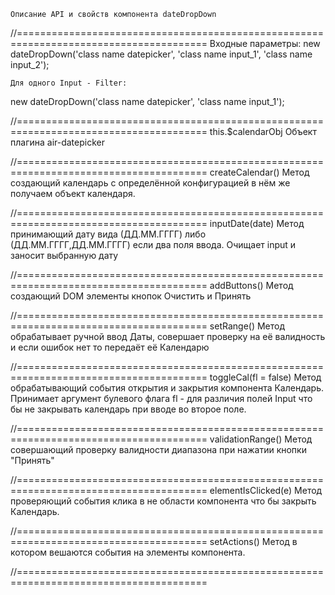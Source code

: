 
	Описание API и свойств компонента dateDropDown

//=======================================================================================
	Входные параметры:
new dateDropDown('class name datepicker', 'class name input_1', 'class name input_2');

	Для одного Input - Filter:
new dateDropDown('class name datepicker', 'class name input_1');

//=======================================================================================
this.$calendarObj
	Объект плагина air-datepicker

//=======================================================================================
createCalendar()
	Метод создающий календарь с определённой конфигурацией в нём же получаем 
	объект календаря.

//=======================================================================================
inputDate(date)
	Метод принимающий дату вида (ДД.ММ.ГГГГ) либо (ДД.ММ.ГГГГ,ДД.ММ.ГГГГ) если два поля ввода.
	Очищает input и заносит выбранную дату

//=======================================================================================
addButtons()
	Метод создающий DOM элементы кнопок Очистить и Принять

//=======================================================================================
setRange()
	Метод обрабатывает ручной ввод Даты, совершает проверку на её валидность и если 
	ошибок нет то передаёт её Календарю

//=======================================================================================
toggleCal(fl = false)
	Метод обрабатывающий события открытия и закрытия компонента Календарь.
	Принимает аргумент булевого флага fl - для различия полей Input что бы не закрывать
	календарь при вводе во второе поле.

//=======================================================================================
validationRange()
	Метод совершающий проверку валидности диапазона при нажатии кнопки "Принять"

//=======================================================================================
elementIsClicked(e)
	Метод проверяющий события клика в не области компонента что бы закрыть Календарь.

//=======================================================================================
setActions()
	Метод в котором вешаются события на элементы компонента.

//=======================================================================================
